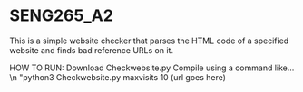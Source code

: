 # SENG265_A2

This is a simple website checker that parses the HTML code of a specified website and finds bad reference URLs on it.

HOW TO RUN:
Download Checkwebsite.py
Compile using a command like... \n
"python3 Checkwebsite.py maxvisits 10 (url goes here)
